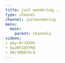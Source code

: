 ```yaml
---
title: just wondering...
type: channel
channel: justwondering
menu:
  main:
    parent: Channels
videos:
- wKy-0rJXX0k
- EwzWTIdhYRQ
- 08r1RODl9rA
---
```

